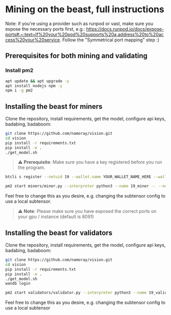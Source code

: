 
# Mining on the beast, full instructions

Note: if you're using a provider such as runpod or vast, make sure you expose the necessary ports first, e.g.:
https://docs.runpod.io/docs/expose-ports#:~:text=If%20your%20pod%20supports%20a,address%20to%20access%20your%20service.
Follow the "Symmetrical port mapping" step :)


## Prerequisites for both mining and validating

### Install pm2
```bash
apt update && apt upgrade -y
apt install nodejs npm -y
npm i -g pm2
```
## Installing the beast for miners
Clone the repository, install requirements, get the model, configure api keys, badabing, badaboom: 
```bash
git clone https://github.com/namoray/vision.git
cd vision
pip install -r requirements.txt
pip install -e .
./get_model.sh
```

> :warning: **Prerequisite**: Make sure you have a key registered before you run the program.
```bash
btcli s register --netuid 19 --wallet.name YOUR_WALLET_NAME_HERE --wallet.hotkey YOUR_HOTKEY_NAME_HERE
```

```bash
pm2 start miners/miner.py --interpreter python3 --name 19_miner -- --netuid 19 --wallet.name YOUR_WALLET_NAME_HERE --wallet.hotkey YOUR_HOTKEY_NAME_HERE --logging.debug --axon.port YOUR_PORT_HERE --subtensor.network finney/local --neuron.device cuda
```
Feel free to change this as you desire, e.g. changing the subtensor config to use a local subtensor.

> :warning: **Note**: Please make sure you have exposed the correct ports on your gpu / instance (default is 8091)

## Installing the beast for validators
Clone the repository, install requirements, get the model, configure api keys, badabing, badaboom: 
```bash
git clone https://github.com/namoray/vision.git
cd vision
pip install -r requirements.txt
pip install -e .
./get_model.sh
wandb login
```

```bash
pm2 start validators/validator.py --interpreter python3 --name 19_validator -- --netuid 19 --subtensor.network finney --wallet.name YOUR_WALLET_NAME_HERE --wallet.hotkey YOUR_HOTKEY_NAME_HERE --logging.info --neuron.device cuda
```
Feel free to change this as you desire, e.g. changing the subtensor config to use a local subtensor
